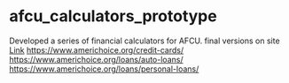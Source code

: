 # afcu_calculators_prototype
Developed a series of financial calculators for AFCU.
final versions on site
[Link](https://www.americhoice.org/mortgages/)
https://www.americhoice.org/credit-cards/
https://www.americhoice.org/loans/auto-loans/
https://www.americhoice.org/loans/personal-loans/

